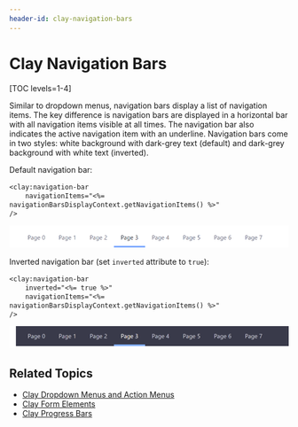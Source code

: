 ```yaml
---
header-id: clay-navigation-bars
---
```


# Clay Navigation Bars

[TOC levels=1-4]

Similar to dropdown menus, navigation bars display a list of navigation items. 
The key difference is navigation bars are displayed in a horizontal bar with all 
navigation items visible at all times. The navigation bar also indicates the 
active navigation item with an underline. Navigation bars come in two styles: 
white background with dark-grey text (default) and dark-grey background with 
white text (inverted).

Default navigation bar:

```markup
<clay:navigation-bar 
    navigationItems="<%= navigationBarsDisplayContext.getNavigationItems() %>" 
/>
```

![Figure 1: You can include navigation bars in your apps.](../../../../images/clay-taglib-nav-bars.png)

Inverted navigation bar (set `inverted` attribute to `true`):

```markup
<clay:navigation-bar 
    inverted="<%= true %>" 
    navigationItems="<%= navigationBarsDisplayContext.getNavigationItems() %>" 
/>
```

![Figure 2: Navigation bars can be inverted if you prefer.](../../../../images/clay-taglib-nav-bars-inverted.png)

## Related Topics

- [Clay Dropdown Menus and Action Menus](/docs/7-2/reference/-/knowledge_base/r/clay-dropdown-menus-and-action-menus)
- [Clay Form Elements](/docs/7-2/reference/-/knowledge_base/r/clay-form-elements)
- [Clay Progress Bars](/docs/7-2/reference/-/knowledge_base/r/clay-progress-bars)
